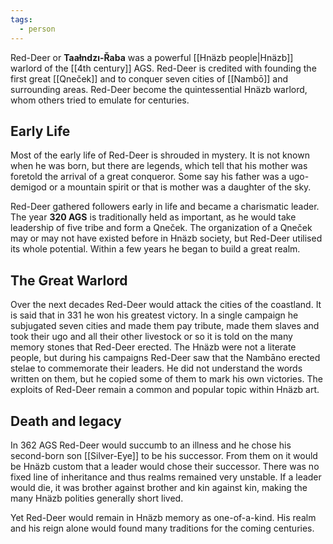 ```yaml
---
tags:
  - person
---
```

Red-Deer or **Taałndzı-Řaba** was a powerful [[Hnäzb people|Hnäzb]] warlord of the [[4th century]] AGS. Red-Deer is credited with founding the first great [[Qneček]] and to conquer seven cities of [[Nambō]] and surrounding areas. Red-Deer become the quintessential Hnäzb warlord, whom others tried to emulate for centuries. 
## Early Life 
Most of the early life of Red-Deer is shrouded in mystery. It is not known when he was born, but there are legends, which tell that his mother was foretold the arrival of a great conqueror. Some say his father was a ugo-demigod or a mountain spirit or that is mother was a daughter of the sky. 

Red-Deer gathered followers early in life and became a charismatic leader. The year **320 AGS** is traditionally held as important, as he would take leadership of five tribe and form a Qneček. The organization of a Qneček may or may not have existed before in Hnäzb society, but Red-Deer utilised its whole potential. Within a few years he began to build a great realm. 
## The Great Warlord 
Over the next decades Red-Deer would attack the cities of the coastland. It is said that in 331 he won his greatest victory. In a single campaign he subjugated seven cities and made them pay tribute, made them slaves and took their ugo and all their other livestock or so it is told on the many memory stones that Red-Deer erected. 
The Hnäzb were not a literate people, but during his campaigns Red-Deer saw that the Nambāno erected stelae to commemorate their leaders. He did not understand the words written on them, but he copied some of them to mark his own victories. The exploits of Red-Deer remain a common and popular topic within Hnäzb art. 

## Death and legacy 
In 362 AGS Red-Deer would succumb to an illness and he chose his second-born son [[Silver-Eye]] to be his successor. From them on it would be Hnäzb custom that a leader would chose their successor. There was no fixed line of inheritance and thus realms remained very unstable. If a leader would die, it was brother against brother and kin against kin, making the many Hnäzb polities generally short lived. 

Yet Red-Deer would remain in Hnäzb memory as one-of-a-kind. His realm and his reign alone would found many traditions for the coming centuries. 

